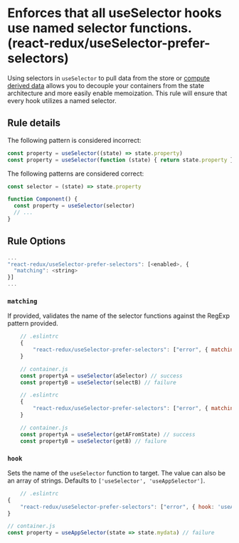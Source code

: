 #  Enforces that all useSelector hooks use named selector functions. (react-redux/useSelector-prefer-selectors)

Using selectors in `useSelector` to pull data from the store or [compute derived data](https://redux.js.org/recipes/computing-derived-data#composing-selectors) allows you to decouple your containers from the state architecture and more easily enable memoization. This rule will ensure that every hook utilizes a named selector.

## Rule details

The following pattern is considered incorrect:

```js
const property = useSelector((state) => state.property)
const property = useSelector(function (state) { return state.property })
```

The following patterns are considered correct:

```js
const selector = (state) => state.property

function Component() {
  const property = useSelector(selector)
  // ...
}
```

## Rule Options

```js
...
"react-redux/useSelector-prefer-selectors": [<enabled>, {
  "matching": <string>
}]
...
```

### `matching`
If provided, validates the name of the selector functions against the RegExp pattern provided.

```js
    // .eslintrc
    {
        "react-redux/useSelector-prefer-selectors": ["error", { matching: "^.*Selector$"}]
    }

    // container.js
    const propertyA = useSelector(aSelector) // success
    const propertyB = useSelector(selectB) // failure
```

```js
    // .eslintrc
    {
        "react-redux/useSelector-prefer-selectors": ["error", { matching: "^get.*FromState$"}]
    }

    // container.js
    const propertyA = useSelector(getAFromState) // success
    const propertyB = useSelector(getB) // failure
```

### `hook`

Sets the name of the `useSelector` function to target. The value can also be an array of strings. Defaults to `['useSelector', 'useAppSelector']`.

```js
    // .eslintrc
{
    "react-redux/useSelector-prefer-selectors": ["error", { hook: 'useAppSelector' }]
}

// container.js
const property = useAppSelector(state => state.mydata) // failure
```
